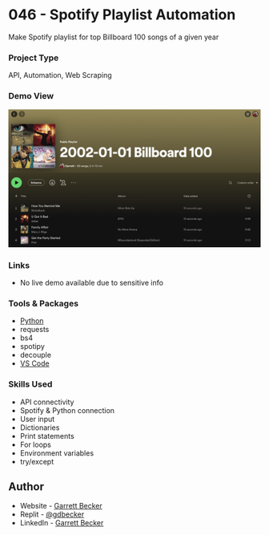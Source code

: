 # 046 - Spotify Playlist Automation

Make Spotify playlist for top Billboard 100 songs of a given year

### Project Type

API, Automation, Web Scraping

### Demo View

![](./046-spotify-playlist-automation.jpg)

### Links

- No live demo available due to sensitive info

### Tools & Packages

- [Python](https://www.python.org)
- requests
- bs4
- spotipy
- decouple
- [VS Code](https://code.visualstudio.com)

### Skills Used

- API connectivity
- Spotify & Python connection
- User input
- Dictionaries
- Print statements
- For loops
- Environment variables
- try/except

## Author

- Website - [Garrett Becker]()
- Replit - [@gdbecker](https://replit.com/@gdbecker)
- LinkedIn - [Garrett Becker](https://www.linkedin.com/in/garrett-becker-923b4a106/)